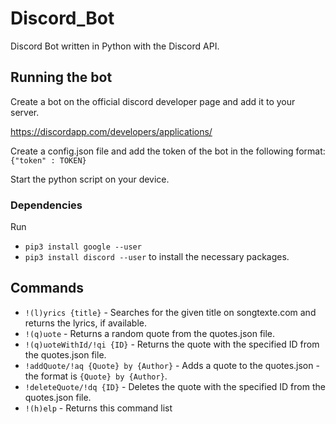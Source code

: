 # Discord_Bot
Discord Bot written in Python with the Discord API.

## Running the bot
Create a bot on the official discord developer page and add it to your server.

https://discordapp.com/developers/applications/

Create a config.json file and add the token of the bot in the following format:
`
{"token" : TOKEN}
`

Start the python script on your device.

### Dependencies
Run 
* `pip3 install google --user`
* `pip3 install discord --user`
to install the necessary packages.

## Commands
* `!(l)yrics {title}` - Searches for the given title on songtexte.com and returns the lyrics, if available.
* `!(q)uote` - Returns a random quote from the quotes.json file.
* `!(q)uoteWithId/!qi {ID}` - Returns the quote with the specified ID from the quotes.json file.
* `!addQuote/!aq {Quote} by {Author}` - Adds a quote to the quotes.json - the format is `{Quote} by {Author}`.
* `!deleteQuote/!dq {ID}` - Deletes the quote with the specified ID from the quotes.json file.
* `!(h)elp` - Returns this command list

